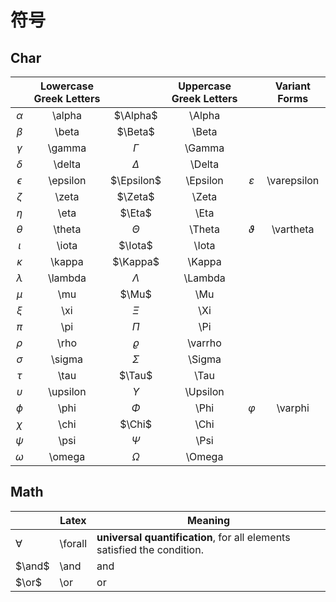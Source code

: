 # 符号

## Char

|            | Lowercase Greek Letters |            | Uppercase Greek Letters |               | Variant Forms |
| :--------: | :---------------------: | :--------: | :---------------------: | :-----------: | :-----------: |
|  $\alpha$  |         \alpha          |  $\Alpha$  |         \Alpha          |               |               |
|  $\beta$   |          \beta          |  $\Beta$   |          \Beta          |               |               |
|  $\gamma$  |         \gamma          |  $\Gamma$  |         \Gamma          |               |               |
|  $\delta$  |         \delta          |  $\Delta$  |         \Delta          |               |               |
| $\epsilon$ |        \epsilon         | $\Epsilon$ |        \Epsilon         | $\varepsilon$ |  \varepsilon  |
|  $\zeta$   |          \zeta          |  $\Zeta$   |          \Zeta          |               |               |
|   $\eta$   |          \eta           |   $\Eta$   |          \Eta           |               |               |
|  $\theta$  |         \theta          |  $\Theta$  |         \Theta          |  $\vartheta$  |   \vartheta   |
|  $\iota$   |          \iota          |  $\Iota$   |          \Iota          |               |               |
|  $\kappa$  |         \kappa          |  $\Kappa$  |         \Kappa          |               |               |
| $\lambda$  |         \lambda         | $\Lambda$  |         \Lambda         |               |               |
|   $\mu$    |           \mu           |   $\Mu$    |           \Mu           |               |               |
|   $\xi$    |           \xi           |   $\Xi$    |           \Xi           |               |               |
|   $\pi$    |           \pi           |   $\Pi$    |           \Pi           |               |               |
|   $\rho$   |          \rho           | $\varrho$  |         \varrho         |               |               |
|  $\sigma$  |         \sigma          |  $\Sigma$  |         \Sigma          |               |               |
|   $\tau$   |          \tau           |   $\Tau$   |          \Tau           |               |               |
| $\upsilon$ |        \upsilon         | $\Upsilon$ |        \Upsilon         |               |               |
|   $\phi$   |          \phi           |   $\Phi$   |          \Phi           |   $\varphi$   |    \varphi    |
|   $\chi$   |          \chi           |   $\Chi$   |          \Chi           |               |               |
|   $\psi$   |          \psi           |   $\Psi$   |          \Psi           |               |               |
|  $\omega$  |         \omega          |  $\Omega$  |         \Omega          |               |               |



## Math

|           | Latex   | Meaning                                                      |
| --------- | ------- | ------------------------------------------------------------ |
| $\forall$ | \forall | **universal quantification**, for all elements satisfied the condition. |
| $\and$    | \and    | and                                                          |
| $\or$     | \or     | or                                                           |

